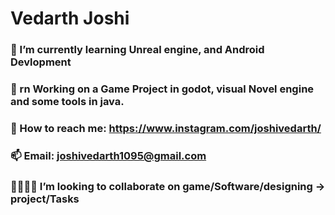 # Vedarth Joshi
### 🔭 I’m currently learning Unreal engine, and Android Devlopment
### 🌱 rn Working on a Game Project in godot, visual Novel engine and some tools in java.
### 💬 How to reach me: https://www.instagram.com/joshivedarth/
### 📫 Email: joshivedarth1095@gmail.com 
### 🫱🏻‍🫲🏻 I’m looking to collaborate on game/Software/designing -> project/Tasks

<!--
**vedarthjoshi/vedarthjoshi** is a ✨ _special_ ✨ repository because its `README.md` (this file) appears on your GitHub profile.

Here are some ideas to get you started:

- 🔭 I’m currently working on ...
- 🌱 I’m currently learning ...
- 👯 I’m looking to collaborate on ...
- 🤔 I’m looking for help with ...
- 💬 Ask me about ...
- 📫 How to reach me: ...
- 😄 Pronouns: ...
- ⚡ Fun fact: ...
-->
